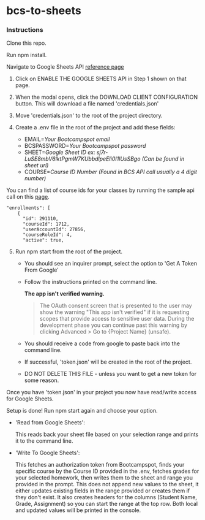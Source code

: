 # bcs-to-sheets

### Instructions

Clone this repo.

Run npm install.

Navigate to Google Sheets API [reference page](https://developers.google.com/sheets/api/quickstart/nodejs)

1. Click on ENABLE THE GOOGLE SHEETS API in Step 1 shown on that page.
2. When the modal opens, click the DOWNLOAD CLIENT CONFIGURATION button. This will download a file named 'credentials.json'
3. Move 'credentials.json' to the root of the project directory.

4. Create a .env file in the root of the project and add these fields:

   - EMAIL=_Your Bootcampspot email_
   - BCSPASSWORD=_Your Bootcampspot password_
   - SHEET=_Google Sheet ID ex: sj7r-LuSE8mbV6lktPgmW7KUbbdlpeEIi0I1lUsSBgo (Can be found in sheet url)_
   - COURSE=_Course ID Number (Found in BCS API call usually a 4 digit number)_

You can find a list of course ids for your classes by running the sample api call on this [page](https://www.bootcampspot.com/instructor-api-docs/me).

```
"enrollments": [
    {
      "id": 291110,
      "courseId": 1712,
      "userAccountId": 27856,
      "courseRoleId": 4,
      "active": true,
```

5. Run npm start from the root of the project.

   - You should see an inquirer prompt, select the option to 'Get A Token From Google'
   - Follow the instructions printed on the command line.

     **The app isn't verified warning.**

     > The OAuth consent screen that is presented to the user may show the warning "This app isn't verified" if it is requesting scopes that provide access to sensitive user data. During the development phase you can continue past this warning by clicking Advanced > Go to {Project Name} (unsafe).

   - You should receive a code from google to paste back into the command line.
   - If successful, 'token.json' will be created in the root of the project.
   - DO NOT DELETE THIS FILE - unless you want to get a new token for some reason.

Once you have 'token.json' in your project you now have read/write access for Google Sheets.

Setup is done! Run npm start again and choose your option.

- 'Read from Google Sheets':

  This reads back your sheet file based on your selection range and prints it to the command line.

- 'Write To Google Sheets':

  This fetches an authorization token from Bootcampspot, finds your specific course by the Course ID provided in the .env, fetches grades for your selected homework, then writes them to the sheet and range you provided in the prompt. This does not append new values to the sheet, it either updates existing fields in the range provided or creates them if they don't exist. It also creates headers for the columns (Student Name, Grade, Assignment) so you can start the range at the top row. Both local and updated values will be printed in the console.
